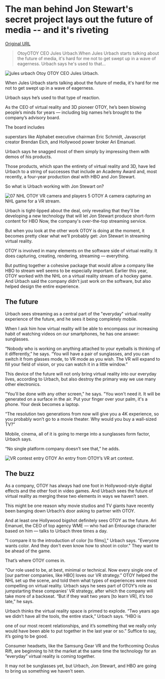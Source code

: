 # The man behind Jon Stewart's secret project lays out the future of media -- and it's riveting

[Original URL](http://www.businessinsider.com/the-man-behind-jon-stewarts-secret-project-with-otoy-lays-out-the-future-of-media)

> OtoyOTOY CEO Jules Urbach.When Jules Urbach starts talking about the future of media, it's hard for me not to get swept up in a wave of eagerness. Urbach says he's used to that...

<span>
</span>

 

<span>
  <span class="image on-image">
  <img src="http://static3.businessinsider.com/image/564f8de8c281449f018b462c-819-614/otoyy.jpg" alt="jules urbach">
  <span class="source">
  <span>Otoy</span>
</span>
  <span class="caption">OTOY CEO Jules Urbach.</span>
</span>
</span>

 When Jules Urbach starts talking about the future of media, it's hard for me not to get swept up in a wave of eagerness. 

<span>Urbach says he’s used to that type of reaction. </span>

<span>As the CEO of virtual reality and 3D pioneer OTOY, he’s been blowing people’s minds for years — including big names he’s brought to the company’s advisory board. </span>

<span>The board includes </span>

<span>superstars like Alphabet executive chairman Eric Schmidt, Javascript creator Brendan Eich, and Hollywood power broker Ari Emanuel. </span>

<span>Urbach says he snagged most of them simply by impressing them with demos of his products.</span>

<span>Those products, which span the entirety of virtual reality and 3D, have led Urbach to a string of successes that include an Academy Award and, most recently, a four-year production deal with HBO and Jon Stewart. </span>

<span>So what is Urbach working with Jon Stewart on?</span>

<span>
</span>

 

<span>
  <span class="image on-image">
  <img src="http://static1.businessinsider.com/image/564f8f0cc28144b3018b4655-2860-2145/07-nhl-otoy-vr-camera-and-players-5.jpg" alt="07 NHL OTOY VR camera and players 5">
  <span class="source">
  <span>OTOY</span>
</span>
  <span class="caption">A camera capturing an NHL game for a VR stream.</span>
</span>
</span>

 Urbach is tight-lipped about the deal, only revealing that they'll be developing a new technology that will let Jon Stewart produce short-form content for HBO Now, the company's over-the-top streaming service. 

<span>But when you look at the other work OTOY is doing at the moment, it becomes pretty clear what we’ll probably get: Jon Stewart in streaming virtual reality. </span>

<span>OTOY is involved in many elements on the software side of virtual reality. It does capturing, creating, rendering, streaming — everything.  </span>

<span>But putting together a cohesive package that would allow a company like HBO to stream well seems to be especially important. Earlier this year, OTOY worked with the NHL on a virtual reality stream of a hockey game. And Urbach said the company didn’t just work on the software, but also helped design the entire experience.</span>

## **The future**

Urbach sees streaming as a central part of the "everyday" virtual reality experience of the future, and he sees it being completely mobile.

<span>When I ask him how virtual reality will be able to encompass our increasing habit of watching videos on our smartphones, he has one answer: sunglasses.</span>

<span>“Nobody who is working on anything attached to your eyeballs is thinking of it differently,” he says. “You will have a pair of sunglasses, and you can switch it from glasses mode, to VR mode as you wish. The VR will expand to fill your field of vision, or you can watch it in a little window.” </span>

This device of the future will not only bring virtual reality into our everyday lives, according to Urbach, but also destroy the primary way we use many other electronics.

"You'll be done with any other screen," he says. "You won't need it. It will be generated on a surface in the air. Put your finger over your palm, it's a phone. Your desk becomes a laptop.

<span>“The resolution two generations from now will give you a 4K experience, so you probably won’t go to a movie theater. Why would you buy a wall-sized TV?”</span>

<span>Mobile, cinema, all of it is going to merge into a sunglasses form factor, Urbach says. </span>

<span>“No single platform company doesn’t see that,” he adds.</span>

<span>
</span>

 

<span>
  <span class="image on-image">
  <img src="http://static4.businessinsider.com/image/564f8eaac2814463008b4649-1100-275/rtm3.png" alt="VR contest entry">
  <span class="source">
  <span>OTOY</span>
</span>
  <span class="caption">An entry from OTOY’s VR art contest.</span>
</span>
</span>

## The buzz

<span>As a company, OTOY has always had one foot in Hollywood-style digital effects and the other foot in video games. And Urbach sees the future of virtual reality as merging these two elements in ways we haven’t seen. </span>

<span>This might be one reason why movie studios and TV giants have recently been banging down Urbach’s door asking to partner with OTOY. </span>

<span>And at least one Hollywood bigshot definitely sees OTOY as the future. Ari Emanuel, the CEO of top agency WME — who had an Entourage character based on him — talks to Urbach three times a day. </span>

"I compare it to the introduction of color [to films]," Urbach says. "Everyone wants color. And they don't even know how to shoot in color." They want to be ahead of the game.

<span>That’s where OTOY comes in. </span>

<span>“Our role used to be, at best, minimal or technical. Now every single one of [our partner companies, like HBO] loves our VR strategy.” OTOY helped the NHL set up the scene, and told them what types of experiences were most compelling on virtual reality. Urbach says he sees part of OTOY’s role as jumpstarting these companies’ VR strategy, after which the company will take more of a backseat. “But if they wait two years [to learn VR], it’s too late,” he says.</span>

<span>Urbach thinks the virtual reality space is primed to explode. “Two years ago we didn’t have all the tools, the entire stack,” Urbach says. “HBO is </span>

<span>one of our most recent relationships, and it’s something that we really only would have been able to put together in the last year or so.” Suffice to say, it’s going to be good. </span>

<span>Consumer headsets, like the Samsung Gear VR and the forthcoming Oculus Rift, are beginning to hit the market at the same time the technology for an “everyday” virtual reality is coming together. </span>

<span>It may not be sunglasses yet, but Urbach, Jon Stewart, and HBO are going to bring us something we haven’t seen.</span>
